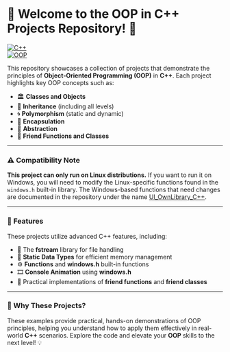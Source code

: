 # 🎉 Welcome to the OOP in C++ Projects Repository! 🚀

[![C++](https://img.shields.io/badge/Language-C++-blue.svg)](https://en.wikipedia.org/wiki/C%2B%2B)  
[![OOP](https://img.shields.io/badge/Concepts-OOP-blueviolet.svg)](https://en.wikipedia.org/wiki/Object-oriented_programming)

This repository showcases a collection of projects that demonstrate the principles of **Object-Oriented Programming (OOP)** in **C++**. Each project highlights key OOP concepts such as:

- 🏛️ **Classes and Objects**
- 🔄 **Inheritance** (including all levels)
- 🌀 **Polymorphism** (static and dynamic)
- 🔐 **Encapsulation**
- 🎨 **Abstraction**
- 🤝 **Friend Functions and Classes**

---

### ⚠️ Compatibility Note

**This project can only run on Linux distributions.** If you want to run it on Windows, you will need to modify the Linux-specific functions found in the `windows.h` built-in library. The Windows-based functions that need changes are documented in the repository under the name [UI_OwnLibrary_C++](https://github.com/Haseebi-khan/Object-oriented-programming-in-C-Plus-Plus/tree/main/UI_OwnLibrary_C%2B%2B/UI_OwnLibrary_C%2B%2B).

---

### 🚀 Features

These projects utilize advanced C++ features, including:

- 📂 The **fstream** library for file handling
- 🔢 **Static Data Types** for efficient memory management
- ⚙️ **Functions** and **windows.h** built-in functions
- 🎞️ **Console Animation** using **windows.h**
- 🤝 Practical implementations of **friend functions** and **friend classes**

---

### 🌟 Why These Projects?

These examples provide practical, hands-on demonstrations of OOP principles, helping you understand how to apply them effectively in real-world **C++** scenarios. Explore the code and elevate your **OOP** skills to the next level! 💡
